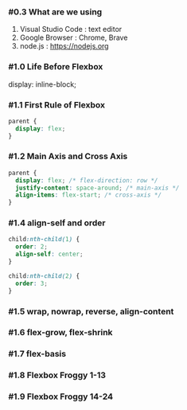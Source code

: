 ### #0.3 What are we using

1. Visual Studio Code : text editor
2. Google Browser : Chrome, Brave
3. node.js : <https://nodejs.org>

### #1.0 Life Before Flexbox

display: inline-block;

### #1.1 First Rule of Flexbox

```CSS
parent {
  display: flex;
}
```

### #1.2 Main Axis and Cross Axis

```CSS
parent {
  display: flex; /* flex-direction: row */
  justify-content: space-around; /* main-axis */
  align-items: flex-start; /* cross-axis */
}
```

### #1.4 align-self and order

```CSS
child:nth-child(1) {
  order: 2;
  align-self: center;
}

child:nth-child(2) {
  order: 3;
}
```

### #1.5 wrap, nowrap, reverse, align-content

### #1.6 flex-grow, flex-shrink

### #1.7 flex-basis

### #1.8 Flexbox Froggy 1-13

### #1.9 Flexbox Froggy 14-24
